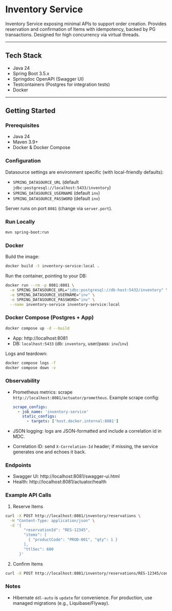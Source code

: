 # Inventory Service

Inventory Service exposing minimal APIs to support order creation.
Provides reservation and confirmation of Items with idempotency, backed by PG transactions. Designed for high concurrency via virtual threads.

---

## Tech Stack
- Java 24
- Spring Boot 3.5.x
- Springdoc OpenAPI (Swagger UI)
- Testcontainers (Postgres for integration tests)
- Docker

---

## Getting Started

### Prerequisites
- Java 24
- Maven 3.9+
- Docker & Docker Compose

### Configuration
Datasource settings are environment specific (with local-friendly defaults):

- `SPRING_DATASOURCE_URL` (default `jdbc:postgresql://localhost:5433/inventory`)
- `SPRING_DATASOURCE_USERNAME` (default `inv`)
- `SPRING_DATASOURCE_PASSWORD` (default `inv`)

Server runs on port `8081` (change via `server.port`).

### Run Locally
```bash
mvn spring-boot:run
```

### Docker
Build the image:
```bash
docker build -t inventory-service:local .
```

Run the container, pointing to your DB:
```bash
docker run --rm -p 8081:8081 \
  -e SPRING_DATASOURCE_URL="jdbc:postgresql://db-host:5432/inventory" \
  -e SPRING_DATASOURCE_USERNAME="inv" \
  -e SPRING_DATASOURCE_PASSWORD="inv" \
  --name inventory-service inventory-service:local
```

### Docker Compose (Postgres + App)
```bash
docker compose up -d --build
```
- App: http://localhost:8081
- DB: `localhost:5433` (db: `inventory`, user/pass: `inv`/`inv`)

Logs and teardown:
```bash
docker compose logs -f
docker compose down -v
```

### Observability

- Prometheus metrics: scrape `http://localhost:8081/actuator/prometheus`.
  Example scrape config:
  
  ```yaml
  scrape_configs:
    - job_name: 'inventory-service'
      static_configs:
        - targets: ['host.docker.internal:8081']
  ```

- JSON logging: logs are JSON-formatted and include a correlation id in MDC.
- Correlation ID: send `X-Correlation-Id` header; if missing, the service generates one and echoes it back.

### Endpoints
- Swagger UI: http://localhost:8081/swagger-ui.html
- Health: http://localhost:8081/actuator/health

### Example API Calls
1. Reserve Items
```bash
curl -X POST http://localhost:8081/inventory/reservations \
  -H "Content-Type: application/json" \
  -d '{
        "reservationId": "RES-12345",
        "items": [
          { "productCode": "PROD-001", "qty": 1 }
        ],
        "ttlSec": 600
      }'
```
2. Confirm Items
```bash
curl -X POST http://localhost:8081/inventory/reservations/RES-12345/confirm
```

### Notes
- Hibernate `ddl-auto` is `update` for convenience. For production, use managed migrations (e.g., Liquibase/Flyway).
